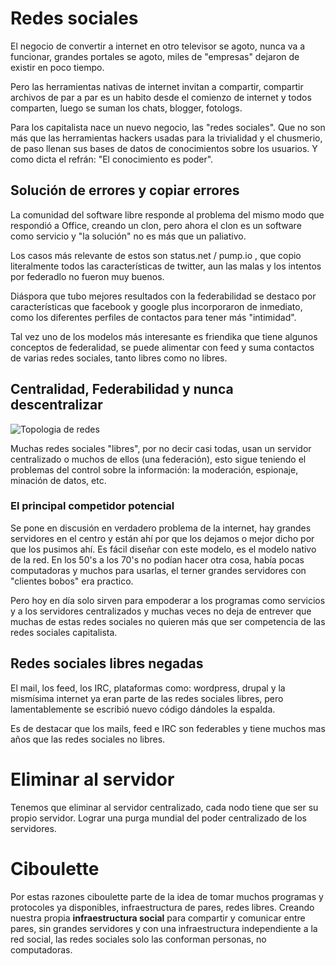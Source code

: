 # Redes sociales

El negocio de convertir a internet en otro televisor se agoto, nunca va a funcionar, grandes portales se agoto, miles de "empresas" dejaron de existir en poco tiempo.

Pero las herramientas nativas de internet invitan a compartir, compartir archivos de par a par es un habito desde el comienzo de internet y todos comparten, luego se suman los chats, blogger, fotologs.

Para los capitalista nace un nuevo negocio, las "redes sociales". Que no son más que las herramientas hackers usadas para la trivialidad y el chusmerio, de paso llenan sus bases de datos de conocimientos sobre los usuarios. Y como dicta el refrán: "El conocimiento es poder".

## Solución de errores y copiar errores

La comunidad del software libre responde al problema del mismo modo que respondió a Office, creando un clon, pero ahora el clon es un software como servicio y "la solución" no es más que un paliativo.

Los casos más relevante de estos son status.net / pump.io , que copio literalmente todos las características de twitter, aun las malas y los intentos por federadlo no fueron muy buenos.

Diáspora que tubo mejores resultados con la federabilidad se destaco por características que facebook y google plus incorporaron de inmediato, como los diferentes perfiles de contactos para tener más "intimidad".

Tal vez uno de los modelos más interesante es friendika que tiene algunos conceptos de federalidad, se puede alimentar con feed y suma contactos de varias redes sociales, tanto libres como no libres.

## Centralidad, Federabilidad y nunca descentralizar

![Topologia de redes](paul_baran_networks.png)

Muchas redes sociales "libres", por no decir casi todas, usan un servidor centralizado o muchos de ellos (una federación), esto sigue teniendo el problemas del control sobre la información: la moderación, espionaje, minación de datos, etc.

### El principal competidor potencial

Se pone en discusión en verdadero problema de la internet, hay grandes servidores en el centro y están ahí por que los dejamos o mejor dicho por que los pusimos ahí. Es fácil diseñar con este modelo, es el modelo nativo de la red. En los 50's a los 70's no podían hacer otra cosa, había pocas computadoras y muchos para usarlas, el terner grandes servidores con "clientes bobos" era practico. 

Pero hoy en día solo sirven para empoderar a los programas como servicios y a los servidores centralizados y muchas veces no deja de entrever que muchas de estas redes sociales no quieren más que ser competencia de las redes sociales capitalista.

## Redes sociales libres negadas

El mail, los feed, los IRC, plataformas como: wordpress, drupal y la mismísima internet ya eran parte de las redes sociales libres, pero lamentablemente se escribió nuevo código dándoles la espalda. 

Es de destacar que los mails, feed e IRC son federables y tiene muchos mas años que las redes sociales no libres.

# Eliminar al servidor

Tenemos que eliminar al servidor centralizado, cada nodo tiene que ser su propio servidor. Lograr una purga mundial del poder centralizado de los servidores.

# Ciboulette

Por estas razones ciboulette parte de la idea de tomar muchos programas y protocoles ya disponibles, infraestructura de pares, redes libres. Creando nuestra propia **infraestructura social** para compartir y comunicar entre pares, sin grandes servidores y con una infraestructura independiente a la red social, las redes sociales solo las conforman personas, no computadoras.
